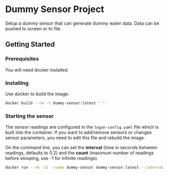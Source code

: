 # Dummy Sensor Project

Setup a dummy sensor that can generate dummy water data. Data can be pushed to screen or to file.

## Getting Started

### Prerequisites

You will need docker installed.

### Installing

Use docker to build the image:

```bash
docker build --rm -t dummy-sensor:latest "."
```

### Starting the sensor

The sensor readings are configured in the ```logan-config.yaml``` file which is built into the container. If you want to add/remove sensors or changes sensor parameters, you need to edit this file and rebuild the image.

On the command line, you can set the **interval** (time in seconds between readings, defaults to 0.2) and the **count** (maximum number of readings before stooping, use -1 for infinite readings).

```bash
docker run --rm -it --name dummy-sensor dummy-sensor:latest --interval 0.1 --count 30
```
